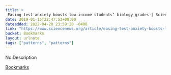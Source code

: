```yaml
---
title: > 
 Easing test anxiety boosts low-income students’ biology grades | Science News
date: 2019-01-15T22:47:53+00:00
dateadded: 2022-04-20 23:59:20 -0400
link: "https://www.sciencenews.org/article/easing-test-anxiety-boosts-low-income-students-biology-grades"
bucket: Bookmarks
layout: urlnote
tags: ["patterns", "patterns"]
--- 
```

No Description
 <!-- end excerpt --> 
<div class='bucket'><a class='internal-link' href='/buckets/bookmarks'>Bookmarks</a></div> 
